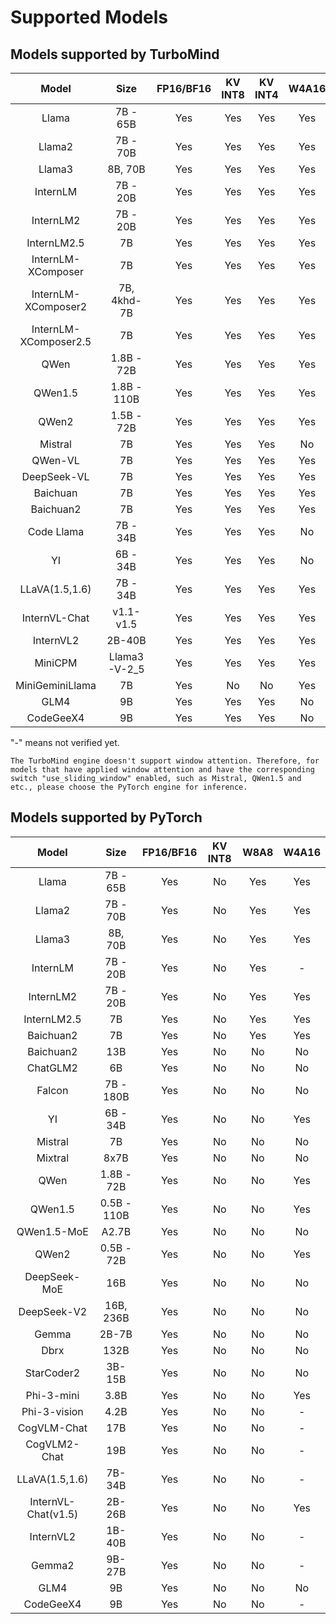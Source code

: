 # Supported Models

## Models supported by TurboMind

|         Model         |     Size     | FP16/BF16 | KV INT8 | KV INT4 | W4A16 |
| :-------------------: | :----------: | :-------: | :-----: | :-----: | :---: |
|         Llama         |   7B - 65B   |    Yes    |   Yes   |   Yes   |  Yes  |
|        Llama2         |   7B - 70B   |    Yes    |   Yes   |   Yes   |  Yes  |
|        Llama3         |   8B, 70B    |    Yes    |   Yes   |   Yes   |  Yes  |
|       InternLM        |   7B - 20B   |    Yes    |   Yes   |   Yes   |  Yes  |
|       InternLM2       |   7B - 20B   |    Yes    |   Yes   |   Yes   |  Yes  |
|      InternLM2.5      |      7B      |    Yes    |   Yes   |   Yes   |  Yes  |
|  InternLM-XComposer   |      7B      |    Yes    |   Yes   |   Yes   |  Yes  |
|  InternLM-XComposer2  | 7B, 4khd-7B  |    Yes    |   Yes   |   Yes   |  Yes  |
| InternLM-XComposer2.5 |      7B      |    Yes    |   Yes   |   Yes   |  Yes  |
|         QWen          |  1.8B - 72B  |    Yes    |   Yes   |   Yes   |  Yes  |
|        QWen1.5        | 1.8B - 110B  |    Yes    |   Yes   |   Yes   |  Yes  |
|         QWen2         |  1.5B - 72B  |    Yes    |   Yes   |   Yes   |  Yes  |
|        Mistral        |      7B      |    Yes    |   Yes   |   Yes   |  No   |
|        QWen-VL        |      7B      |    Yes    |   Yes   |   Yes   |  Yes  |
|      DeepSeek-VL      |      7B      |    Yes    |   Yes   |   Yes   |  Yes  |
|       Baichuan        |      7B      |    Yes    |   Yes   |   Yes   |  Yes  |
|       Baichuan2       |      7B      |    Yes    |   Yes   |   Yes   |  Yes  |
|      Code Llama       |   7B - 34B   |    Yes    |   Yes   |   Yes   |  No   |
|          YI           |   6B - 34B   |    Yes    |   Yes   |   Yes   |  No   |
|    LLaVA(1.5,1.6)     |   7B - 34B   |    Yes    |   Yes   |   Yes   |  Yes  |
|     InternVL-Chat     |  v1.1- v1.5  |    Yes    |   Yes   |   Yes   |  Yes  |
|       InternVL2       |    2B-40B    |    Yes    |   Yes   |   Yes   |  Yes  |
|        MiniCPM        | Llama3-V-2_5 |    Yes    |   Yes   |   Yes   |  Yes  |
|    MiniGeminiLlama    |      7B      |    Yes    |   No    |   No    |  Yes  |
|         GLM4          |      9B      |    Yes    |   Yes   |   Yes   |  No   |
|       CodeGeeX4       |      9B      |    Yes    |   Yes   |   Yes   |  No   |

"-" means not verified yet.

```{note}
The TurboMind engine doesn't support window attention. Therefore, for models that have applied window attention and have the corresponding switch "use_sliding_window" enabled, such as Mistral, QWen1.5 and etc., please choose the PyTorch engine for inference.
```

## Models supported by PyTorch

|        Model        |    Size     | FP16/BF16 | KV INT8 | W8A8 | W4A16 |
| :-----------------: | :---------: | :-------: | :-----: | :--: | :---: |
|        Llama        |  7B - 65B   |    Yes    |   No    | Yes  |  Yes  |
|       Llama2        |  7B - 70B   |    Yes    |   No    | Yes  |  Yes  |
|       Llama3        |   8B, 70B   |    Yes    |   No    | Yes  |  Yes  |
|      InternLM       |  7B - 20B   |    Yes    |   No    | Yes  |   -   |
|      InternLM2      |  7B - 20B   |    Yes    |   No    | Yes  |  Yes  |
|     InternLM2.5     |     7B      |    Yes    |   No    | Yes  |  Yes  |
|      Baichuan2      |     7B      |    Yes    |   No    | Yes  |  Yes  |
|      Baichuan2      |     13B     |    Yes    |   No    |  No  |  No   |
|      ChatGLM2       |     6B      |    Yes    |   No    |  No  |  No   |
|       Falcon        |  7B - 180B  |    Yes    |   No    |  No  |  No   |
|         YI          |  6B - 34B   |    Yes    |   No    |  No  |  Yes  |
|       Mistral       |     7B      |    Yes    |   No    |  No  |  No   |
|       Mixtral       |    8x7B     |    Yes    |   No    |  No  |  No   |
|        QWen         | 1.8B - 72B  |    Yes    |   No    |  No  |  Yes  |
|       QWen1.5       | 0.5B - 110B |    Yes    |   No    |  No  |  Yes  |
|     QWen1.5-MoE     |    A2.7B    |    Yes    |   No    |  No  |  No   |
|        QWen2        | 0.5B - 72B  |    Yes    |   No    |  No  |  Yes  |
|    DeepSeek-MoE     |     16B     |    Yes    |   No    |  No  |  No   |
|     DeepSeek-V2     |  16B, 236B  |    Yes    |   No    |  No  |  No   |
|        Gemma        |    2B-7B    |    Yes    |   No    |  No  |  No   |
|        Dbrx         |    132B     |    Yes    |   No    |  No  |  No   |
|     StarCoder2      |   3B-15B    |    Yes    |   No    |  No  |  No   |
|     Phi-3-mini      |    3.8B     |    Yes    |   No    |  No  |  Yes  |
|    Phi-3-vision     |    4.2B     |    Yes    |   No    |  No  |   -   |
|     CogVLM-Chat     |     17B     |    Yes    |   No    |  No  |   -   |
|    CogVLM2-Chat     |     19B     |    Yes    |   No    |  No  |   -   |
|   LLaVA(1.5,1.6)    |   7B-34B    |    Yes    |   No    |  No  |   -   |
| InternVL-Chat(v1.5) |   2B-26B    |    Yes    |   No    |  No  |  Yes  |
|      InternVL2      |   1B-40B    |    Yes    |   No    |  No  |   -   |
|       Gemma2        |   9B-27B    |    Yes    |   No    |  No  |   -   |
|        GLM4         |     9B      |    Yes    |   No    |  No  |  No   |
|      CodeGeeX4      |     9B      |    Yes    |   No    |  No  |   -   |
